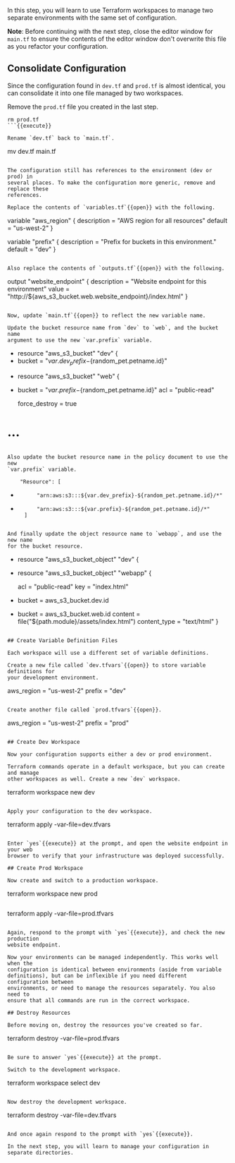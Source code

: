 In this step, you will learn to use Terraform workspaces to manage two separate
environments with the same set of configuration.

**Note**: Before continuing with the next step, close the editor window for
`main.tf` to ensure the contents of the editor window don't overwrite this file
as you refactor your configuration.

## Consolidate Configuration

Since the configuration found in `dev.tf` and `prod.tf` is almost identical, you
can consolidate it into one file managed by two workspaces.

Remove the `prod.tf` file you created in the last step.

```
rm prod.tf
```{{execute}}

Rename `dev.tf` back to `main.tf`.

```
mv dev.tf main.tf
```{{execute}}

The configuration still has references to the environment (dev or prod) in
several places. To make the configuration more generic, remove and replace these
references.

Replace the contents of `variables.tf`{{open}} with the following.

```
variable "aws_region" {
  description = "AWS region for all resources"
  default     = "us-west-2"
}

variable "prefix" {
  description = "Prefix for buckets in this environment."
  default     = "dev"
}
```{{copy}}

Also replace the contents of `outputs.tf`{{open}} with the following.

```
output "website_endpoint" {
  description = "Website endpoint for this environment"
  value       = "http://${aws_s3_bucket.web.website_endpoint}/index.html"
}
```{{copy}}

Now, update `main.tf`{{open}} to reflect the new variable name.

Update the bucket resource name from `dev` to `web`, and the bucket name
argument to use the new `var.prefix` variable.

```
- resource "aws_s3_bucket" "dev" {
- bucket = "${var.dev_prefix}-${random_pet.petname.id}"
+ resource "aws_s3_bucket" "web" {
+ bucket = "${var.prefix}-${random_pet.petname.id}"
  acl    = "public-read"

  force_destroy = true

# ...
```

Also update the bucket resource name in the policy document to use the new
`var.prefix` variable.

```
        "Resource": [
-           "arn:aws:s3:::${var.dev_prefix}-${random_pet.petname.id}/*"
+           "arn:aws:s3:::${var.prefix}-${random_pet.petname.id}/*"
        ]
```

And finally update the object resource name to `webapp`, and use the new name
for the bucket resource.

```
- resource "aws_s3_bucket_object" "dev" {
+ resource "aws_s3_bucket_object" "webapp" {

  acl          = "public-read"
  key          = "index.html"
- bucket       = aws_s3_bucket.dev.id
+ bucket       = aws_s3_bucket.web.id
  content      = file("${path.module}/assets/index.html")
  content_type = "text/html"
}
```

## Create Variable Definition Files

Each workspace will use a different set of variable definitions.

Create a new file called `dev.tfvars`{{open}} to store variable definitions for
your development environment.

```
aws_region = "us-west-2"
prefix     = "dev"
```{{copy}}

Create another file called `prod.tfvars`{{open}}.

```
aws_region = "us-west-2"
prefix     = "prod"
```{{copy}}

## Create Dev Workspace

Now your configuration supports either a dev or prod environment.

Terraform commands operate in a default workspace, but you can create and manage
other workspaces as well. Create a new `dev` workspace.

```
terraform workspace new dev
```{{execute}}

Apply your configuration to the dev workspace.

```
terraform apply -var-file=dev.tfvars
```{{execute}}

Enter `yes`{{execute}} at the prompt, and open the website endpoint in your web
browser to verify that your infrastructure was deployed successfully.

## Create Prod Workspace

Now create and switch to a production workspace.

```
terraform workspace new prod
```{{execute}}

```
terraform apply -var-file=prod.tfvars
```{{execute}}

Again, respond to the prompt with `yes`{{execute}}, and check the new production
website endpoint.

Now your environments can be managed independently. This works well when the
configuration is identical between environments (aside from variable
definitions), but can be inflexible if you need different configuration between
environments, or need to manage the resources separately. You also need to
ensure that all commands are run in the correct workspace.

## Destroy Resources

Before moving on, destroy the resources you've created so far.

```
terraform destroy -var-file=prod.tfvars
```{{execute}}

Be sure to answer `yes`{{execute}} at the prompt.

Switch to the development workspace.

```
terraform workspace select dev
```{{execute}}

Now destroy the development workspace. 

```
terraform destroy -var-file=dev.tfvars
```{{execute}}

And once again respond to the prompt with `yes`{{execute}}.

In the next step, you will learn to manage your configuration in separate directories.
